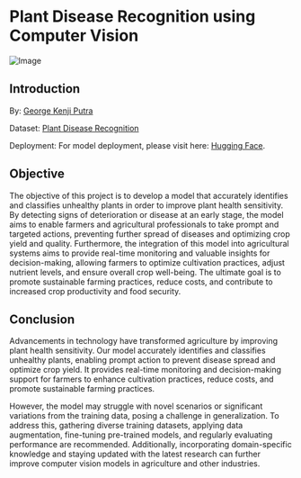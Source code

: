 # Plant Disease Recognition using Computer Vision

![Image](https://storage.googleapis.com/kaggle-datasets-images/1447507/2394131/73fbc7b76132d02a1db874a860faf551/dataset-cover.png?t=2021-07-04-12-38-02)

## Introduction

By: [George Kenji Putra](https://www.linkedin.com/in/georgekenjiputra/)

Dataset: [Plant Disease Recognition](https://www.kaggle.com/datasets/rashikrahmanpritom/plant-disease-recognition-dataset)

Deployment: For model deployment, please visit here: [Hugging Face](https://huggingface.co/spaces/agayabag/deploy_plant_disease_recognition).

## Objective

The objective of this project is to develop a model that accurately identifies and classifies unhealthy plants in order to improve plant health sensitivity. By detecting signs of deterioration or disease at an early stage, the model aims to enable farmers and agricultural professionals to take prompt and targeted actions, preventing further spread of diseases and optimizing crop yield and quality. Furthermore, the integration of this model into agricultural systems aims to provide real-time monitoring and valuable insights for decision-making, allowing farmers to optimize cultivation practices, adjust nutrient levels, and ensure overall crop well-being. The ultimate goal is to promote sustainable farming practices, reduce costs, and contribute to increased crop productivity and food security.

## Conclusion

Advancements in technology have transformed agriculture by improving plant health sensitivity. Our model accurately identifies and classifies unhealthy plants, enabling prompt action to prevent disease spread and optimize crop yield. It provides real-time monitoring and decision-making support for farmers to enhance cultivation practices, reduce costs, and promote sustainable farming practices.

However, the model may struggle with novel scenarios or significant variations from the training data, posing a challenge in generalization. To address this, gathering diverse training datasets, applying data augmentation, fine-tuning pre-trained models, and regularly evaluating performance are recommended. Additionally, incorporating domain-specific knowledge and staying updated with the latest research can further improve computer vision models in agriculture and other industries.
